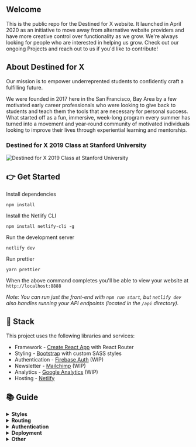 ## Welcome

This is the public repo for the Destined for X website. It launched in April 2020 as an initiative to move away from alternative website providers and have more creative control over functionality as we grow. We're always looking for people who are interested in helping us grow. Check out our ongoing Projects and reach out to us if you'd like to contribute!

## About Destined for X

Our mission is to empower underreprented students to confidently craft a fulfilling future.

We were founded in 2017 here in the San Francisco, Bay Area by a few motivated early career professionals who were looking to give back to students and teach them the tools that are necessary for personal success. What started off as a fun, immersive, week-long program every summer has turned into a movement and year-round community of motivated individuals looking to improve their lives through experiential learning and mentorship.

### Destined for X 2019 Class at Stanford University

![Destined for X 2019 Class at Stanford University](https://res.cloudinary.com/dwgvb9rdh/image/upload/c_scale,w_919/v1601585387/69467973_10221088037697044_5505520613109792768_o_m4pjkg.jpg)

## 👉 Get Started

Install dependencies

```
npm install
```

Install the Netlify CLI

```
npm install netlify-cli -g
```

Run the development server

```
netlify dev
```

Run prettier

```
yarn prettier
```

When the above command completes you'll be able to view your website at `http://localhost:8888`

_Note: You can run just the front-end with `npm run start`, but `netlify dev` also handles running your API endpoints (located in the `/api` directory)._

## 🥞 Stack

This project uses the following libraries and services:

- Framework - [Create React App](https://create-react-app.dev) with React Router
- Styling - [Bootstrap](https://getbootstrap.com) with custom SASS styles
- Authentication - [Firebase Auth](https://firebase.google.com/products/auth) (WIP)
- Newsletter - [Mailchimp](https://mailchimp.com) (WIP)
- Analytics - [Google Analytics](https://googleanalytics.com) (WIP)
- Hosting - [Netlify](https://netlify.com)

## 📚 Guide

<details>
  <summary><b>Styles</b></summary>
  <p>
    You can edit Bootstrap SASS variables in the global stylesheet located at <code><a href="src/styles/global.scss">src/styles/global.scss</a></code>. Variables allow you to control global styles (like colors and fonts), as well as element specific styles (like button padding). Before overriding Bootstrap elements with custom style check the <a href="https://getbootstrap.com/docs/4.3/getting-started/introduction/">Bootstrap docs</a> to see if you can do what need by tweaking a SASS variable.
  </p>
  <p>
    Custom styles are located in their related component's directory. For example, if any custom style is applied to the Navbar component you'll find it in <code>src/components/Navbar.scss</code>. We ensure custom styles are scoped to their component by prepending the classname with the component name (such as <code>.Navbar__brand</code>). This ensures styles never affect elements in other components. If styles need to be re-used in multiple components consider creating a new component that encapsulates that style and structure and using that component in multiple places.
  </p>
</details>

<details>
  <summary><b>Routing</b></summary>
  <p>
    This project uses <a target="_blank" href="https://reacttraining.com/react-router/web/guides/quick-start">React Router</a> and includes a convenient <code>useRouter</code> hook (located in <code><a href="src/util/router.js">src/util/router.js</a></code>) that wraps React Router and gives all the route methods and data you need.
  
  ```jsx
  import { Link, useRouter } from './../util/router.js';

function MyComponent(){
// Get the router object
const router = useRouter();

    // Get value from query string (?postId=123) or route param (/:postId)
    console.log(router.query.postId);

    // Get current pathname
    console.log(router.pathname)

    // Navigate with the <Link> component or with router.push()
    return (
      <div>
        <Link to="/about">About</Link>
        <button onClick={(e) => router.push('/about')}>About</button>
      </div>
    );

}

````
</p>
</details>

<details>
<summary><b>Authentication</b></summary>

<p>
  This project uses <a href="https://firebase.google.com">Firebase Auth</a> and includes a convenient <code>useAuth</code> hook (located in <code><a href="src/util/auth.js">src/util/auth.js</a></code>) that wraps Firebase and gives you common authentication methods. Depending on your needs you may want to edit this file and expose more Firebase functionality.

```js
import { useAuth } from './../util/auth.js';

function MyComponent(){
  // Get the auth object in any component
  const auth = useAuth();

  // Depending on auth state show signin or signout button
  // auth.user will either be an object, null when loading, or false if signed out
  return (
    <div>
      {auth.user ? (
        <button onClick={(e) => auth.signout()}>Signout</button>
      ) : (
        <button onClick={(e) => auth.signin('hello@divjoy.com', 'yolo')}>Signin</button>
      )}
    </div>
  );
}
````

  </p>
</details>

<details>
  <summary><b>Deployment</b></summary>
  <p>
  Build for production

```
npm run build
```

Install the Netlify CLI

```
npm install netlify-cli -g
```

Then run this command in your project directory to deploy to Netlify

```
netlify deploy
```

See the <a target="_blank" href="https://docs.netlify.com/cli/get-started/#manual-deploys">Netlify docs</a> for more details.

  </p>
</details>

<details>
  <summary><b>Other</b></summary>
  <p>
    The <a href="https://create-react-app.dev">Create React App documention</a> covers many other topics.
    This project was initially created using <a href="https://divjoy.com?ref=readme_other">Divjoy</a>, a React codebase generator. 
  </p>
</details>

